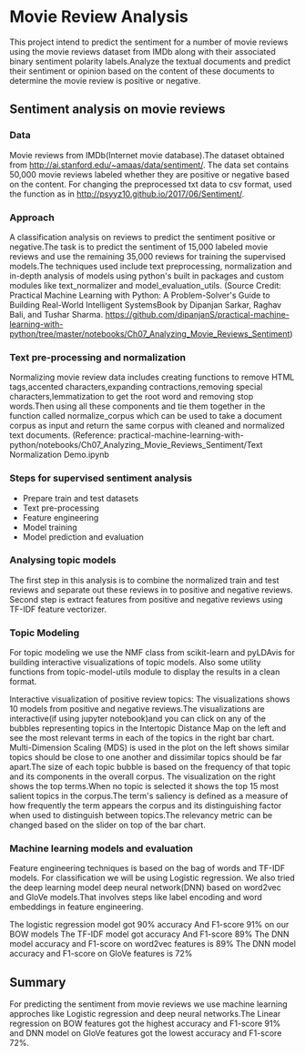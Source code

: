 # Movie Review Analysis

This project intend to predict the sentiment for a number of movie reviews using the movie reviews dataset  from IMDb along with their associated binary sentiment polarity labels.Analyze the textual documents and predict their sentiment or opinion based on the content of these documents to determine the movie review is positive or negative.

## Sentiment analysis on movie reviews

### Data
Movie reviews from IMDb(Internet movie database).The dataset obtained from http://ai.stanford.edu/~amaas/data/sentiment/. The data set contains 50,000 movie reviews labeled whether they are positive or negative based on the content. For changing the preprocessed txt data to csv format, used the function as in http://psyyz10.github.io/2017/06/Sentiment/.


### Approach
A classification analysis on reviews to predict the sentiment positive or negative.The task is to predict the sentiment of 15,000 labeled movie reviews and use the remaining 35,000 reviews for training the supervised models.The techniques used include text preprocessing, normalization and in-depth analysis of models using python's built in packages and custom modules like text_normalizer and model_evaluation_utils.
(Source Credit: Practical Machine Learning with Python: A Problem-Solver's Guide to Building Real-World Intelligent SystemsBook by Dipanjan Sarkar, Raghav Bali, and Tushar Sharma. https://github.com/dipanjanS/practical-machine-learning-with-python/tree/master/notebooks/Ch07_Analyzing_Movie_Reviews_Sentiment)

### Text pre-processing and normalization
Normalizing movie review data includes creating functions to remove HTML tags,accented characters,expanding contractions,removing special characters,lemmatization to get the root word and removing stop words.Then using all these components and tie them together in the function called normalize_corpus which can be used to take a document corpus as input and return the same corpus with cleaned and normalized text documents.
(Reference: practical-machine-learning-with-python/notebooks/Ch07_Analyzing_Movie_Reviews_Sentiment/Text Normalization Demo.ipynb

### Steps for supervised sentiment analysis
* Prepare train and test datasets
* Text pre-processing
* Feature engineering
* Model training
* Model prediction and evaluation

### Analysing topic models 
The first step in this analysis is to combine the normalized train and test reviews and separate out these reviews in to positive and negative reviews. Second step is extract features from positive and negative reviews using TF-IDF feature vectorizer.

### Topic Modeling
For topic modeling we use the NMF class from scikit-learn and pyLDAvis for building interactive visualizations of topic models. Also some utility functions from topic-model-utils module to display the results in a clean format.

Interactive visualization of positive review topics:
The visualizations shows 10 models from positive and negative reviews.The visualizations are interactive(if using jupyter notebook)and you can click on any of the bubbles representing topics in the Intertopic Distance Map on the left and see the most relevant terms in each of the topics in the right bar chart. Multi-Dimension Scaling (MDS) is used in the plot on the left shows similar topics should be close to one another and dissimilar topics should be far apart.The size of each topic bubble is based on the frequency of that topic and its components in the overall corpus. The visualization on the right shows the top terms.When no topic is selected it shows the top 15 most salient topics in the corpus.The term's saliency is defined as a measure of how frequently the term appears the corpus and its distinguishing factor when used to distinguish between topics.The relevancy metric can be changed based on the slider on top of the bar chart.

### Machine learning models and evaluation
Feature engineering techniques is based on the bag of words and TF-IDF models. For classification we will be using Logistic regression. We also tried the deep learning model deep neural network(DNN) based on word2vec and GloVe models.That involves steps like label encoding and word embeddings in feature engineering.

The logistic regression model got 90% accuracy And F1-score 91% on our BOW models
The TF-IDF model got accuracy And F1-score 89%
The DNN model accuracy and F1-score on word2vec features is 89%
The DNN model accuracy and F1-score on GloVe features is 72%

## Summary
For predicting the sentiment from movie reviews we use machine learning approches like Logistic regression and deep neural networks.The Linear regression on BOW features got the highest accuracy and F1-score 91% and DNN model on GloVe features got the lowest accuracy and F1-score 72%.

